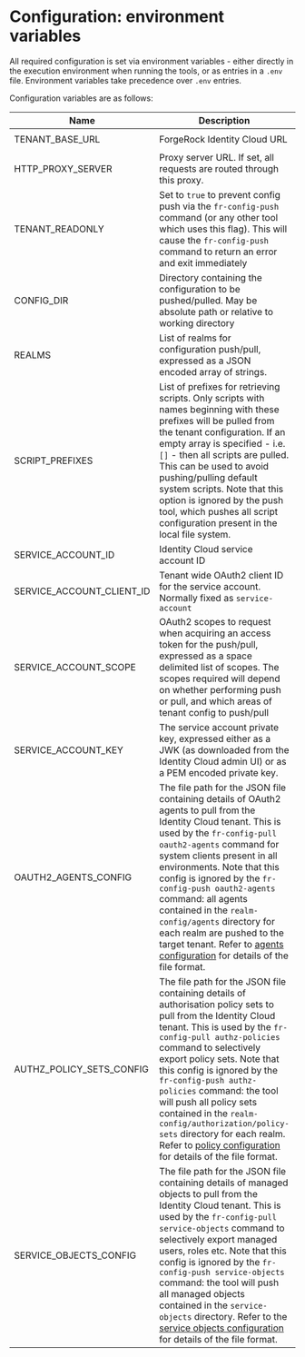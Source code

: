 # Configuration: environment variables

All required configuration is set via environment variables - either directly in the execution environment when running the tools, or as entries in a `.env` file. Environment variables take precedence over `.env` entries.

Configuration variables are as follows:

| Name                      | Description                                                                                                                                                                                                                                                                                                                                                                                                                                                                                                 | Example                                                                      |
| ------------------------- | ----------------------------------------------------------------------------------------------------------------------------------------------------------------------------------------------------------------------------------------------------------------------------------------------------------------------------------------------------------------------------------------------------------------------------------------------------------------------------------------------------------- | ---------------------------------------------------------------------------- |
| TENANT_BASE_URL           | ForgeRock Identity Cloud URL                                                                                                                                                                                                                                                                                                                                                                                                                                                                                | `https://openam-demo-euw1-dev.id.forgerock.io`                               |
| HTTP_PROXY_SERVER         | Proxy server URL. If set, all requests are routed through this proxy.                                                                                                                                                                                                                                                                                                                                                                                                                                       | `https://proxy.local:8080`                                                   |
| TENANT_READONLY           | Set to `true` to prevent config push via the `fr-config-push` command (or any other tool which uses this flag). This will cause the `fr-config-push` command to return an error and exit immediately                                                                                                                                                                                                                                                                                                        | `false`                                                                      |
| CONFIG_DIR                | Directory containing the configuration to be pushed/pulled. May be absolute path or relative to working directory                                                                                                                                                                                                                                                                                                                                                                                           | `/var/fidc-config`                                                           |
| REALMS                    | List of realms for configuration push/pull, expressed as a JSON encoded array of strings.                                                                                                                                                                                                                                                                                                                                                                                                                   | `["alpha","bravo"]`                                                          |
| SCRIPT_PREFIXES           | List of prefixes for retrieving scripts. Only scripts with names beginning with these prefixes will be pulled from the tenant configuration. If an empty array is specified - i.e. `[]` - then all scripts are pulled. This can be used to avoid pushing/pulling default system scripts. Note that this option is ignored by the push tool, which pushes all script configuration present in the local file system.                                                                                         | `["acme-corp-","widget-"]`                                                   |
| SERVICE_ACCOUNT_ID        | Identity Cloud service account ID                                                                                                                                                                                                                                                                                                                                                                                                                                                                           | `d9d3922b-0e77-4589-b86e-1a1446712fdf`                                       |
| SERVICE_ACCOUNT_CLIENT_ID | Tenant wide OAuth2 client ID for the service account. Normally fixed as `service-account`                                                                                                                                                                                                                                                                                                                                                                                                                   | `service-account`                                                            |
| SERVICE_ACCOUNT_SCOPE     | OAuth2 scopes to request when acquiring an access token for the push/pull, expressed as a space delimited list of scopes. The scopes required will depend on whether performing push or pull, and which areas of tenant config to push/pull                                                                                                                                                                                                                                                                 | `fr:idm:* fr:am:* fr:idc:esv:*`                                              |
| SERVICE_ACCOUNT_KEY       | The service account private key, expressed either as a JWK (as downloaded from the Identity Cloud admin UI) or as a PEM encoded private key.                                                                                                                                                                                                                                                                                                                                                                | Refer to `.env.sample` file for examples of JWK and PEM encoded private keys |
| OAUTH2_AGENTS_CONFIG      | The file path for the JSON file containing details of OAuth2 agents to pull from the Identity Cloud tenant. This is used by the `fr-config-pull oauth2-agents` command for system clients present in all environments. Note that this config is ignored by the `fr-config-push oauth2-agents` command: all agents contained in the `realm-config/agents` directory for each realm are pushed to the target tenant. Refer to [agents configuration](agents.md) for details of the file format.               | `pull-config/oauth2-agents.json`                                             |
| AUTHZ_POLICY_SETS_CONFIG  | The file path for the JSON file containing details of authorisation policy sets to pull from the Identity Cloud tenant. This is used by the `fr-config-pull authz-policies` command to selectively export policy sets. Note that this config is ignored by the `fr-config-push authz-policies` command: the tool will push all policy sets contained in the `realm-config/authorization/policy-sets` directory for each realm. Refer to [policy configuration](policies.md) for details of the file format. | `pull-config/authz-policies.json`                                            |
| SERVICE_OBJECTS_CONFIG    | The file path for the JSON file containing details of managed objects to pull from the Identity Cloud tenant. This is used by the `fr-config-pull service-objects` command to selectively export managed users, roles etc. Note that this config is ignored by the `fr-config-push service-objects` command: the tool will push all managed objects contained in the `service-objects` directory. Refer to the [service objects configuration](service-objects.md) for details of the file format.          | `pull-config/service-objects.json`                                           |
